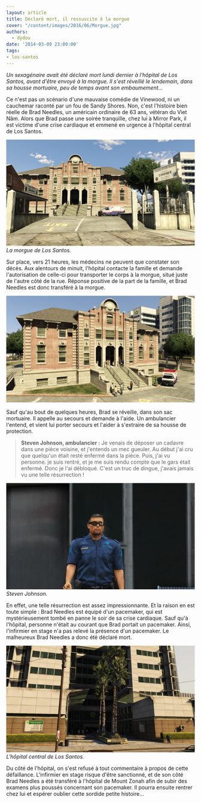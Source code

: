 ```yaml
---
layout: article
title: Déclaré mort, il ressuscite à la morgue
cover: "/content/images/2016/06/Morgue.jpg"
authors:
  - dydou
date: '2014-03-09 23:00:00'
tags:
- los-santos
---
```


_Un sexagénaire avait été déclaré mort lundi dernier à l'hôpital de Los Santos, avant d'être envoyé à la morgue. Il s'est réveillé le lendemain, dans sa housse mortuaire, peu de temps avant son embaumement..._

Ce n'est pas un scénario d'une mauvaise comédie de Vinewood, ni un cauchemar raconté par un fou de Sandy Shores. Non, c'est l'histoire bien réelle de Brad Needles, un américain ordinaire de 63 ans, vétéran du Viet Nâm. Alors que Brad passe une soirée tranquille, chez lui à Mirror Park, il est victime d'une crise cardiaque et emmené en urgence à l'hôpital central de Los Santos.

![La morgue de Los Santos.](/content/images/2016/06/Morgue_0.jpg)
_La morgue de Los Santos._

Sur place, vers 21 heures, les médecins ne peuvent que constater son décès. Aux alentours de minuit, l'hôpital contacte la famille et demande l'autorisation de celle-ci pour transporter le corps à la morgue, situé juste de l'autre côté de la rue. Réponse positive de la part de la famille, et Brad Needles est donc transféré à la morgue.

![](/content/images/2016/06/Morgue1.jpg)

Sauf qu'au bout de quelques heures, Brad se réveille, dans son sac mortuaire. Il appelle au secours et demande à l'aide. Un ambulancier l'entend, et vient lui porter secours et l'aider à s'extraire de sa housse de protection.

> **Steven Johnson, ambulancier :** Je venais de déposer un cadavre dans une pièce voisine, et j'entends un mec gueuler. Au début j'ai cru que quelqu'un était resté enfermé dans la pièce. Puis, j'ai vu personne. je suis rentré, et je me suis rendu compte que le gars était enfermé. Donc je l'ai débloqué. C'est un truc de dingue, j'avais jamais vu une telle résurrection !

![Steven Johnson.](/content/images/2016/06/Morgue2.jpg)
_Steven Johnson._

En effet, une telle résurrection est assez impressionnante. Et la raison en est toute simple : Brad Needles est équipé d'un pacemaker, qui est mystérieusement tombé en panne le soir de sa crise cardiaque. Sauf qu'à l'hôpital, personne n'était au courant que Brad portait un pacemaker. Ainsi, l'infirmier en stage n'a pas relevé la présence d'un pacemaker. Le malheureux Brad Needles a donc été déclaré mort.

![L'hôpital central de Los Santos.](/content/images/2016/06/Morgue3.jpg)
_L'hôpital central de Los Santos._

Du côté de l'hôpital, on s'est refusé à tout commentaire à propos de cette défaillance. L'infirmier en stage risque d'être sanctionné, et de son côté Brad Needles a été transféré à l'hôpital de Mount Zonah afin de subir des examens plus poussés concernant son pacemaker. Il pourra ensuite rentrer chez lui et espérer oublier cette sordide petite histoire...